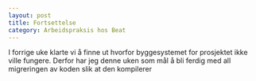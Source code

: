```yaml
---
layout: post
title: Fortsettelse
category: Arbeidspraksis hos Beat
---
```


I forrige uke klarte vi å finne ut hvorfor byggesystemet for prosjektet
ikke ville fungere. Derfor har jeg denne uken som mål å bli ferdig med
all migreringen av koden slik at den kompilerer
